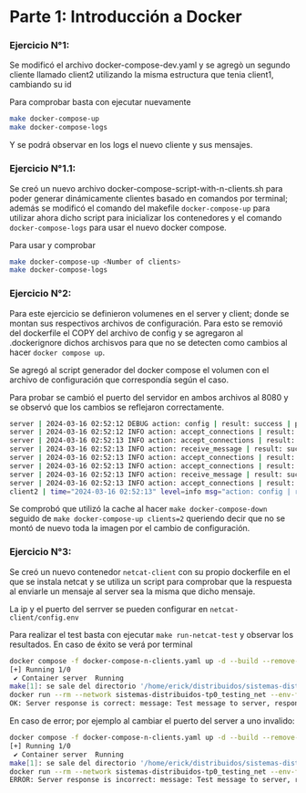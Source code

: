 # Parte 1: Introducción a Docker

### Ejercicio N°1:

Se modificó el archivo docker-compose-dev.yaml y se agregò un segundo cliente llamado client2 utilizando la misma estructura que tenia client1, cambiando su id

Para comprobar basta con ejecutar nuevamente

```bash
make docker-compose-up
make docker-compose-logs
```

Y se podrá observar en los logs el nuevo cliente y sus mensajes.

### Ejercicio N°1.1:

Se creó un nuevo archivo docker-compose-script-with-n-clients.sh para poder generar dinámicamente clientes basado en comandos por terminal; además se modificó el comando del makefile `docker-compose-up` para utilizar ahora dicho script para inicializar los contenedores y el comando `docker-compose-logs` para usar el nuevo docker compose.

Para usar y comprobar

```bash
make docker-compose-up <Number of clients>
make docker-compose-logs
```

### Ejercicio N°2:

Para este ejercicio se definieron volumenes en el server y client; donde se montan sus respectivos archivos de configuración. Para esto se removió del dockerfile el COPY del archivo de config y se agregaron al .dockerignore dichos archisvos para que no se detecten como cambios al hacer `docker compose up`.

Se agregó al script generador del docker compose el volumen con el archivo de configuración que correspondía según el caso.

Para probar se cambió el puerto del servidor en ambos archivos al 8080 y se observó que los cambios se reflejaron correctamente.

```bash
server | 2024-03-16 02:52:12 DEBUG action: config | result: success | port: 8080 | listen_backlog: 5 | logging_level: DEBUG
server | 2024-03-16 02:52:12 INFO action: accept_connections | result: in_progress
server | 2024-03-16 02:52:13 INFO action: accept_connections | result: success | ip: 172.25.125.4
server | 2024-03-16 02:52:13 INFO action: receive_message | result: success | ip: 172.25.125.4 | msg: [CLIENT 2] Message N°1
server | 2024-03-16 02:52:13 INFO action: accept_connections | result: in_progress
server | 2024-03-16 02:52:13 INFO action: accept_connections | result: success | ip: 172.25.125.3
server | 2024-03-16 02:52:13 INFO action: receive_message | result: success | ip: 172.25.125.3 | msg: [CLIENT 1] Message N°1
server | 2024-03-16 02:52:13 INFO action: accept_connections | result: in_progress
client2 | time="2024-03-16 02:52:13" level=info msg="action: config | result: success | client_id: 2 | server_address: server:8080 | loop_lapse: 20s | loop_period: 5s | log_level: DEBUG"
```

Se comprobó que utilizó la cache al hacer `make docker-compose-down` seguido de `make docker-compose-up clients=2` queriendo decir que no se montó de nuevo toda la imagen por el cambio de configuración.

### Ejercicio N°3:

Se creó un nuevo contenedor `netcat-client` con su propio dockerfile en el que se instala netcat y se utiliza un script para comprobar que la respuesta al enviarle un mensaje al server sea la misma que dicho mensaje.

La ip y el puerto del serrver se pueden configurar en `netcat-client/config.env`

Para realizar el test basta con ejecutar `make run-netcat-test` y observar los resultados. En caso de éxito se verá por terminal

```bash
docker compose -f docker-compose-n-clients.yaml up -d --build --remove-orphans
[+] Running 1/0
 ✔ Container server  Running                                                                                                                                                         0.0s
make[1]: se sale del directorio '/home/erick/distribuidos/sistemas-distribuidos-tp0'
docker run --rm --network sistemas-distribuidos-tp0_testing_net --env-file ./netcat-client/config.env --name netcat-client netcat-client:latest
OK: Server response is correct: message: Test message to server, response: Test message to server
```

En caso de error; por ejemplo al cambiar el puerto del server a uno invalido:

```bash
docker compose -f docker-compose-n-clients.yaml up -d --build --remove-orphans
[+] Running 1/0
 ✔ Container server  Running                                                                                                                                                         0.0s
make[1]: se sale del directorio '/home/erick/distribuidos/sistemas-distribuidos-tp0'
docker run --rm --network sistemas-distribuidos-tp0_testing_net --env-file ./netcat-client/config.env --name netcat-client netcat-client:latest
ERROR: Server response is incorrect: message: Test message to server, response:
```